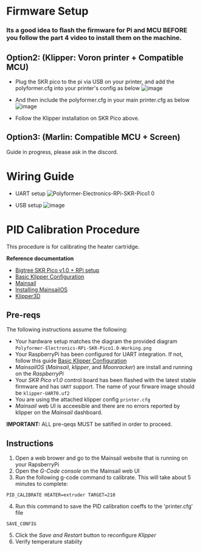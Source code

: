 # Firmware Setup

### Its a good idea to flash the firmware for Pi and MCU **BEFORE** you follow the part 4 video to install them on the machine.



## Option2: (Klipper: Voron printer + Compatible MCU)

- Plug the SKR pico to the pi via USB on your printer, and add the polyformer.cfg into your printer's config as below
  ![image](https://user-images.githubusercontent.com/55605342/166185969-eca3ac38-87a4-4fdb-8bb0-ddc4806e66f2.png)
- And then include the polyformer.cfg in your main printer.cfg as below
  ![image](https://user-images.githubusercontent.com/55605342/166186076-9d54991d-e156-47dc-b81a-397d029f8e0a.png)

- Follow the Klipper installation on SKR Pico above.

## Option3: (Marlin: Compatible MCU + Screen)

Guide in progress, please ask in the discord.

# Wiring Guide

- UART setup
  ![Polyformer-Electronics-RPi-SKR-Pico1 0](https://user-images.githubusercontent.com/55605342/173913205-4c073081-22fa-4f03-8d1d-62b9d70ea6fb.png)

- USB setup
  ![image](https://user-images.githubusercontent.com/70567811/177376903-14f4bb92-6adb-45ea-b97c-070cf620d8c9.png)

# PID Calibration Procedure

This procedure is for calibrating the heater cartridge.

**Reference documentation**

- [Bigtree SKR Pico v1.0 + RPi setup](https://3dwork.io/en/skr-pico-analysis-and-complete-guide-of-this-great-little-controller)
- [Basic Klipper Configuration](https://3dwork.io/en/skr-pico-analysis-and-complete-guide-of-this-great-little-controller/#basic-klipper-configuration)
- [Mainsail](https://docs.mainsail.xyz/)
- [Installing MainsailOS](https://docs.mainsail.xyz/setup/mainsail-os)
- [Klipper3D](https://www.klipper3d.org)

## Pre-reqs

The following instructions assume the following:

- Your hardware setup matches the diagram the provided diagram `Polyformer-Electronics-RPi-SKR-Pico1.0-Working.png`
- Your RaspberryPi has been configured for UART integration. If not, follow this guide [Basic Klipper Configuration](https://3dwork.io/en/skr-pico-analysis-and-complete-guide-of-this-great-little-controller/#basic-klipper-configuration)
- _MainsailOS_ (_Mainsail_, _klipper_, and _Moonracker_) are install and running on the _RaspberryPi_
- Your _SKR Pico v1.0_ control board has been flashed with the latest stable firmware and has `UART` support. The name of your firware image should be `klipper-UART0.uf2`
- You are using the attached klipper config `printer.cfg`
- _Mainsail_ web UI is acceesible and there are no errors reported by klipper on the _Mainsail_ dashboard.

**IMPORTANT:** ALL pre-qeqs MUST be satified in order to proceed.

## Instructions

1. Open a web brower and go to the Mainsail website that is running on your RapsberryPi
2. Open the _G-Code console_ on the Mainsail web UI
3. Run the following g-code command to calibrate. This will take about 5 minutes to complete:

```
PID_CALIBRATE HEATER=extruder TARGET=210
```

4. Run this command to save the PID calibration coeffs to the 'printer.cfg' file

```
SAVE_CONFIG
```

5. Click the _Save and Restart_ button to reconfigure _Klipper_
6. Verify temperature stabiity
